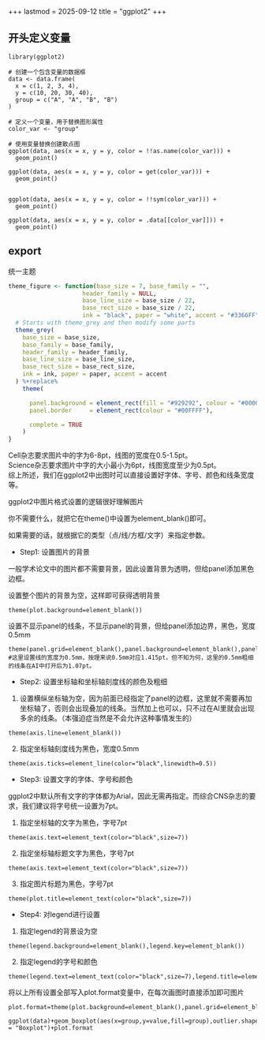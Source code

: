 +++
lastmod = 2025-09-12
title = "ggplot2"
+++

## 开头定义变量

```
library(ggplot2)

# 创建一个包含变量的数据框
data <- data.frame(
  x = c(1, 2, 3, 4),
  y = c(10, 20, 30, 40),
  group = c("A", "A", "B", "B")
)

# 定义一个变量，用于替换图形属性
color_var <- "group"

# 使用变量替换创建散点图
ggplot(data, aes(x = x, y = y, color = !!as.name(color_var))) +
  geom_point()
  
ggplot(data, aes(x = x, y = y, color = get(color_var))) +
  geom_point()


ggplot(data, aes(x = x, y = y, color = !!sym(color_var))) +
  geom_point()

ggplot(data, aes(x = x, y = y, color = .data[[color_var]])) +
  geom_point()
```










## export



统一主题

```r
theme_figure <- function(base_size = 7, base_family = "",
                     header_family = NULL,
                     base_line_size = base_size / 22,
                     base_rect_size = base_size / 22,
                     ink = "black", paper = "white", accent = "#3366FF") {
  # Starts with theme_grey and then modify some parts
  theme_grey(
    base_size = base_size,
    base_family = base_family,
    header_family = header_family,
    base_line_size = base_line_size,
    base_rect_size = base_rect_size,
    ink = ink, paper = paper, accent = accent
  ) %+replace%
    theme(

      panel.background = element_rect(fill = "#929292", colour = "#000000"),
      panel.border     = element_rect(colour = "#00FFFF"),

      complete = TRUE
    )
}
```



Cell杂志要求图片中的字为6-8pt，线图的宽度在0.5-1.5pt。  
Science杂志要求图片中字的大小最小为6pt，线图宽度至少为0.5pt。  
综上所述，我们在ggplot2中出图时可以直接设置好字体、字号、颜色和线条宽度等。  

ggplot2中图片格式设置的逻辑很好理解图片

你不需要什么，就把它在theme()中设置为element_blank()即可。

如果需要的话，就根据它的类型（点/线/方框/文字）来指定参数。

- Step1: 设置图片的背景

一般学术论文中的图片都不需要背景，因此设置背景为透明，但给panel添加黑色边框。

设置整个图片的背景为空，这样即可获得透明背景
```
theme(plot.background=element_blank())
```

设置不显示panel的线条，不显示panel的背景，但给panel添加边界，黑色，宽度0.5mm
```
theme(panel.grid=element_blank(),panel.background=element_blank(),panel.border=element_rect(color="black",linewidth=0.5,fill=NA))
#这里设置线的宽度为0.5mm，按理来说0.5mm对应1.415pt，但不知为何，这里的0.5mm粗细的线条在AI中打开后为1.07pt。
```
- Step2: 设置坐标轴和坐标轴刻度线的颜色及粗细

1. 设置横纵坐标轴为空，因为前面已经指定了panel的边框，这里就不需要再加坐标轴了，否则会出现叠加的线条。当然加上也可以，只不过在AI里就会出现多余的线条。（本强迫症当然是不会允许这种事情发生的）
```
theme(axis.line=element_blank())
```

2. 指定坐标轴刻度线为黑色，宽度0.5mm
```
theme(axis.ticks=element_line(color="black",linewidth=0.5))
```
- Step3: 设置文字的字体、字号和颜色

ggplot2中默认所有文字的字体都为Arial，因此无需再指定。而综合CNS杂志的要求，我们建议将字号统一设置为7pt。

1. 指定坐标轴的文字为黑色，字号7pt
```
theme(axis.text=element_text(color="black",size=7))
```

2. 指定坐标轴标题文字为黑色，字号7pt
```
theme(axis.text=element_text(color="black",size=7))
```

3. 指定图片标题为黑色，字号7pt
```
theme(plot.title=element_text(color="black",size=7))
```
- Step4: 对legend进行设置

1. 指定legend的背景设为空
```
theme(legend.background=element_blank(),legend.key=element_blank())
```

2. 指定legend的字号和颜色
```
theme(legend.text=element_text(color="black",size=7),legend.title=element_text(color="black",size=7))
```
将以上所有设置全部写入plot.format变量中，在每次画图时直接添加即可图片
```
plot.format=theme(plot.background=element_blank(),panel.grid=element_blank(),panel.background=element_blank(),panel.border=element_rect(color="black",linewidth=0.5,fill=NA),axis.line=element_blank(),axis.ticks=element_line(color="black",linewidth=0.5),axis.text=element_text(color="black",size=7),axis.title=element_text(color="black",size=7),plot.title=element_text(color="black",size=7),legend.background=element_blank(),legend.key=element_blank(),legend.text=element_text(color="black",size=7),legend.title=element_text(color="black",size=7))

ggplot(data)+geom_boxplot(aes(x=group,y=value,fill=group),outlier.shape=NA)+labs(x="Group",y="Value",title = "Boxplot")+plot.format
```